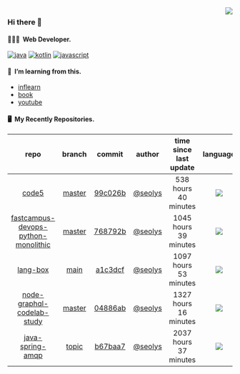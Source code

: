 <img align="right" src="https://github-readme-stats.vercel.app/api?username=seolys&show_icons=true&hide_title=true" />

### Hi there 👋

#### 🧑🏻‍💻&nbsp;&nbsp;Web Developer.


[![java](http://img.shields.io/badge/-java-black?style=flat-square&logo=)](#)
[![kotlin](http://img.shields.io/badge/-kotlin-gray?style=flat-square&logo=)](#)
[![javascript](http://img.shields.io/badge/-javascript-darkgray?style=flat-square&logo=)](#)

<!--
**seolys/seolys** is a ✨ _special_ ✨ repository because its `README.md` (this file) appears on your GitHub profile.

Here are some ideas to get you started:

- 🔭 I’m currently working on ...
- 🌱 I’m currently learning ...
- 👯 I’m looking to collaborate on ...
- 🤔 I’m looking for help with ...
- 💬 Ask me about ...
- 📫 How to reach me: ...
- 😄 Pronouns: ...
- ⚡ Fun fact: ...
-->

#### 🌱&nbsp;&nbsp;I’m learning from this.

- [inflearn](https://github.com/seolys/TIL/blob/master/inflearn/inflearn.md)
- [book](https://github.com/seolys/TIL/blob/master/book/book.md)
- [youtube](https://github.com/seolys/TIL/blob/master/youtube/youtube.md)

#### 🖥&nbsp;&nbsp;My Recently Repositories.

| repo | branch | commit | author | time since last update | language |
|:---:|:---:|:---:|:---:|:---:|:---:|
| [code5](https://github.com/seolys/code5) | [master](https://github.com/seolys/code5/tree/master) |[99c026b](https://github.com/seolys/code5/commit/99c026ba7113646958d4217791f5fd2f4fb92efb) | [@seolys](https://github.com/seolys) |538 hours 40 minutes | ![](https://img.shields.io/badge/language-Java-default.svg?style=flat-square)|
| [fastcampus-devops-python-monolithic](https://github.com/seolys/fastcampus-devops-python-monolithic) | [master](https://github.com/seolys/fastcampus-devops-python-monolithic/tree/master) |[768792b](https://github.com/seolys/fastcampus-devops-python-monolithic/commit/768792b9c27846fe602dc3f93dc9970327190d4e) | [@seolys](https://github.com/seolys) |1045 hours 39 minutes | ![](https://img.shields.io/badge/language-Python-default.svg?style=flat-square)|
| [lang-box](https://github.com/seolys/lang-box) | [main](https://github.com/seolys/lang-box/tree/main) |[a1c3dcf](https://github.com/seolys/lang-box/commit/a1c3dcfa233422f8126e3bb1367e5b2a2deb3a51) | [@seolys](https://github.com/seolys) |1097 hours 53 minutes | ![](https://img.shields.io/badge/language-JavaScript-default.svg?style=flat-square)|
| [node-graphql-codelab-study](https://github.com/seolys/node-graphql-codelab-study) | [master](https://github.com/seolys/node-graphql-codelab-study/tree/master) |[04886ab](https://github.com/seolys/node-graphql-codelab-study/commit/04886ab9c7bc44e1dee36c391140423ae0c9adb3) | [@seolys](https://github.com/seolys) |1327 hours 16 minutes | ![](https://img.shields.io/badge/language-JavaScript-default.svg?style=flat-square)|
| [java-spring-amqp](https://github.com/seolys/java-spring-amqp) | [topic](https://github.com/seolys/java-spring-amqp/tree/topic) |[b67baa7](https://github.com/seolys/java-spring-amqp/commit/b67baa7b3c28e9b265728102d009437adec4a757) | [@seolys](https://github.com/seolys) |2037 hours 37 minutes | ![](https://img.shields.io/badge/language-Java-default.svg?style=flat-square)|


<!--
[![Tech Blog Badge](http://img.shields.io/badge/-Tech%20blog-black?style=flat-square&logo=github&link=https://zzsza.github.io/)](https://zzsza.github.io/) 
[![Linkedin Badge](https://img.shields.io/badge/-LinkedIn-blue?style=flat-square&logo=Linkedin&logoColor=white&link=https://www.linkedin.com/in/seong-yun-byeon-8183a8113/)](https://www.linkedin.com/in/seong-yun-byeon-8183a8113/) 
[![Youtube Badge](https://img.shields.io/badge/Youtube-ff0000?style=flat-square&logo=youtube&link=https://www.youtube.com/c/kyleschool)](https://www.youtube.com/c/kyleschool) 
[![Facebook Badge](https://img.shields.io/badge/-Facebook-1877f2?style=flat-square&logo=facebook&logoColor=white&link=https://www.facebook.com/zzsza)](https://www.facebook.com/zzsza) 
[![Instagram Badge](https://img.shields.io/badge/-Instagram-dd2a7b?style=flat-square&logo=instagram&logoColor=white&link=https://www.instagram.com/data.scientist/)](https://www.instagram.com/data.scientist/) 
[![Gmail Badge](https://img.shields.io/badge/-Gmail-d14836?style=flat-square&logo=Gmail&logoColor=white&link=mailto:snugyun01@gmail.com)](mailto:snugyun01@gmail.com)
-->
